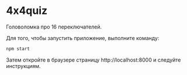 4x4quiz
=======

Головоломка про 16 переключателей.

Для того, чтобы запустить приложение, выполните команду:
```bash
npm start
```

Затем откройте в браузере страницу http://localhost:8000 и следуйте инструкциям.